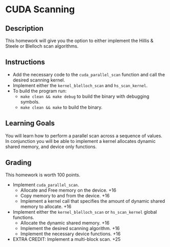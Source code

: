 # CUDA Scanning

## Description

This homework will give you the option to either implement the Hillis & Steele or Blelloch scan algorithms. 

## Instructions

  - Add the necessary code to the `cuda_parallel_scan` function and call the desired scanning kernel.
  - Implement either the `kernel_blelloch_scan` and `hs_scan_kernel`.
  - To build the program run:
    - `make clean && make debug` to build the binary with debugging symbols. 
    - `make clean && make` to build the binary.

## Learning Goals

You will learn how to perform a parallel scan across a sequence of values. In conjunction you will be able to implement a kernel allocates dynamic shared memory, and device only functions. 

## Grading

This homework is worth 100 points. 

  - Implement `cuda_parallel_scan`.
    - Allocate and Free memory on the device. +16
    - Copy memory to and from the device. +16
    - Implement a kernel call that specifies the amount of dynamic shared memory to allocate. +16
  - Implement either the `kernel_blelloch_scan` or `hs_scan_kernel` global  functions.
    - Allocate the dynamic shared memory. +16
    - Implement the desired scanning algorithm. +16
    - Implement the necessary device functions. +16
  - EXTRA CREDIT: Implement a multi-block scan. +25

